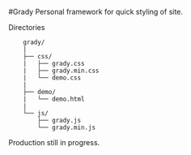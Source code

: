#Grady
Personal framework for quick styling of site.

Directories
```
	grady/
	|
	├── css/
	|   ├── grady.css
	|   ├── grady.min.css
	|   └── demo.css
	|
	├── demo/
	|   └── demo.html
	|
	└── js/
	    ├── grady.js
	    └── grady.min.js
```
Production still in progress.

